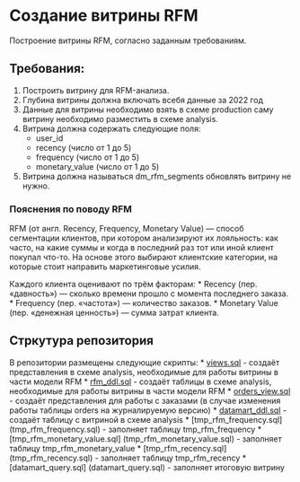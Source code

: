# Создание витрины RFM

Построение витрины RFM, согласно заданным требованиям.

## Требования:

1. Построить витрину для RFM-анализа.
2. Глубина витрины должна включать всебя данные за 2022 год
3. Данные для витрины необходимо взять в схеме production саму витрину необходимо разместить в схеме analysis.
4. Витрина должна содержать следующие поля:
	* user_id
	* recency (число от 1 до 5)
	* frequency (число от 1 до 5)
	* monetary_value (число от 1 до 5)
5. Витрина должна называться dm_rfm_segments обновлять витрину не нужно.

### Пояснения по поводу RFM

RFM (от англ. Recency, Frequency, Monetary Value) — способ сегментации клиентов, при котором анализируют их лояльность: как часто, на какие суммы и когда в последний раз тот или иной клиент покупал что-то. На основе этого выбирают клиентские категории, на которые стоит направить маркетинговые усилия. 

Каждого клиента оценивают по трём факторам:
	* Recency (пер. «давность») — сколько времени прошло с момента последнего заказа.
	* Frequency (пер. «частота») — количество заказов.
	* Monetary Value (пер. «денежная ценность») — сумма затрат клиента.
	
## Стркутура репозитория

В репозитории размещены следующие скрипты:
	* [views.sql](views.sql) - создаёт представления в схеме analysis, необходимые для работы витрины в части модели RFM
	* [rfm_ddl.sql](rfm_ddl.sql) - создаёт таблицы в схеме analysis, необходимые для работы витрины в части модели RFM
	* [orders_view.sql](orders_view.sql) - создаёт представления для работы с заказами (в случае изменения работы таблицы orders на журналируемую версию)
	* [datamart_ddl.sql](datamart_ddl.sql) - создаёт таблицу с витриной в схеме analysis
	* [tmp_rfm_frequency.sql] (tmp_rfm_frequency.sql) - заполняет таблицу tmp_rfm_frequency
	* [tmp_rfm_monetary_value.sql] (tmp_rfm_monetary_value.sql) - заполняет таблицу tmp_rfm_monetary_value
	* [tmp_rfm_recency.sql] (tmp_rfm_recency.sql) - заполняет таблицу tmp_rfm_recency
	* [datamart_query.sql] (datamart_query.sql) - заполняет итоговую витрину